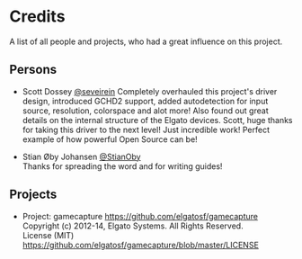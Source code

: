 # Credits

A list of all people and projects, who had a great influence on this project.


## Persons

* Scott Dossey [@seveirein](https://github.com/seveirein)
Completely overhauled this project's driver design, introduced GCHD2 support,
added autodetection for input source, resolution, colorspace and alot more! Also
found out great details on the internal structure of the Elgato devices.
Scott, huge thanks for taking this driver to the next level! Just incredible
work! Perfect example of how powerful Open Source can be!

* Stian Øby Johansen [@StianOby](https://github.com/StianOby)  
Thanks for spreading the word and for writing guides!


## Projects

* Project: gamecapture https://github.com/elgatosf/gamecapture  
Copyright (c) 2012-14, Elgato Systems. All Rights Reserved.  
License (MIT) https://github.com/elgatosf/gamecapture/blob/master/LICENSE
